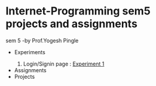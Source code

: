 # Internet-Programming sem5 projects and assignments
sem 5 -by Prof.Yogesh Pingle
<p>
  <ul>
    <li>Experiments</li>
      <ol>
        <li> Login/Signin page : <a href="https://rushanksheta.github.io/Internet-Programming/Experiments/Experiment%201/">Experiment 1</a></li>
      </ol>
    <li>Assignments</li>
    <li>Projects</li>
  </ul>
</p>

